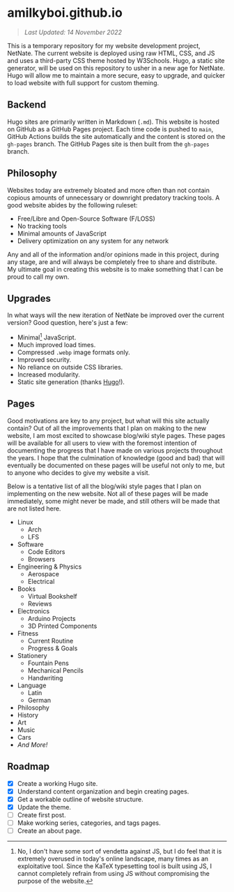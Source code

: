 # amilkyboi.github.io

> *Last Updated: 14 November 2022*

This is a temporary repository for my website development project, NetNate. The current website is deployed using raw HTML, CSS, and JS and uses a third-party CSS theme hosted by W3Schools. Hugo, a static site generator, will be used on this repository to usher in a new age for NetNate. Hugo will allow me to maintain a more secure, easy to upgrade, and quicker to load website with full support for custom theming.

## Backend

Hugo sites are primarily written in Markdown (`.md`). This website is hosted on GitHub as a GitHub Pages project. Each time code is pushed to `main`, GitHub Actions builds the site automatically and the content is stored on the `gh-pages` branch. The GitHub Pages site is then built from the `gh-pages` branch.

## Philosophy

Websites today are extremely bloated and more often than not contain copious amounts of unnecessary or downright predatory tracking tools. A good website abides by the following ruleset:

- Free/Libre and Open-Source Software (F/LOSS)
- No tracking tools
- Minimal amounts of JavaScript
- Delivery optimization on any system for any network

Any and all of the information and/or opinions made in this project, during any stage, are and will always be completely free to share and distribute. My ultimate goal in creating this website is to make something that I can be proud to call my own.

## Upgrades

In what ways will the new iteration of NetNate be improved over the current version? Good question, here's just a few:

- Minimal[^1] JavaScript.
- Much improved load times.
- Compressed `.webp` image formats only.
- Improved security.
- No reliance on outside CSS libraries.
- Increased modularity.
- Static site generation (thanks [Hugo](https://gohugo.io/)!).

[^1]: No, I don't have some sort of vendetta against JS, but I do feel that it is extremely overused in today's online landscape, many times as an exploitative tool. Since the KaTeX typesetting tool is built using JS, I cannot completely refrain from using JS without compromising the purpose of the website.

## Pages

Good motivations are key to any project, but what will this site actually contain? Out of all the improvements that I plan on making to the new website, I am most excited to showcase blog/wiki style pages. These pages will be available for all users to view with the foremost intention of documenting the progress that I have made on various projects throughout the years. I hope that the culmination of knowledge (good and bad) that will eventually be documented on these pages will be useful not only to me, but to anyone who decides to give my website a visit.

Below is a tentative list of all the blog/wiki style pages that I plan on implementing on the new website. Not all of these pages will be made immediately, some might never be made, and still others will be made that are not listed here.

- Linux
  - Arch
  - LFS
- Software
  - Code Editors
  - Browsers
- Engineering & Physics
  - Aerospace
  - Electrical
- Books
  - Virtual Bookshelf
  - Reviews
- Electronics
  - Arduino Projects
  - 3D Printed Components
- Fitness
  - Current Routine
  - Progress & Goals
- Stationery
  - Fountain Pens
  - Mechanical Pencils
  - Handwriting
- Language
  - Latin
  - German
- Philosophy
- History
- Art
- Music
- Cars
- *And More!*

## Roadmap

- [x] Create a working Hugo site.
- [x] Understand content organization and begin creating pages.
- [x] Get a workable outline of website structure.
- [x] Update the theme.
- [ ] Create first post.
- [ ] Make working series, categories, and tags pages.
- [ ] Create an about page.
